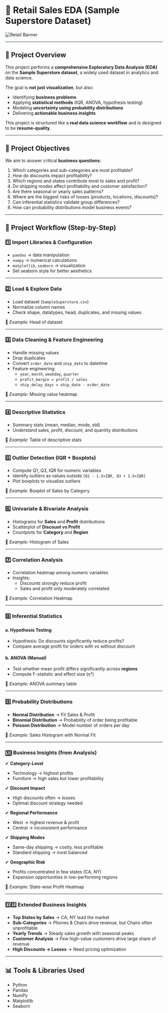 # 🛒 Retail Sales EDA (Sample Superstore Dataset)

![Retail Banner](https://i.imgur.com/m63hK6F.png)

---

## 📌 Project Overview  

This project performs a **comprehensive Exploratory Data Analysis (EDA)** on the **Sample Superstore dataset**, a widely used dataset in analytics and data science.  

The goal is **not just visualization**, but also:  
- Identifying **business problems**  
- Applying **statistical methods** (IQR, ANOVA, hypothesis testing)  
- Modeling **uncertainty using probability distributions**  
- Delivering **actionable business insights**  

This project is structured like a **real data science workflow** and is designed to be **resume-quality**.

---

## 🎯 Project Objectives  

We aim to answer critical **business questions**:  

1. Which categories and sub-categories are most profitable?  
2. How do discounts impact profitability?  
3. Which regions and states contribute most to sales and profit?  
4. Do shipping modes affect profitability and customer satisfaction?  
5. Are there seasonal or yearly sales patterns?  
6. Where are the biggest risks of losses (products, locations, discounts)?  
7. Can inferential statistics validate group differences?  
8. How can probability distributions model business events?  

---

## 📂 Project Workflow (Step-by-Step)

### **1️⃣ Import Libraries & Configuration**  
- `pandas` → data manipulation  
- `numpy` → numerical calculations  
- `matplotlib`, `seaborn` → visualization  
- Set seaborn style for better aesthetics  

---

### **2️⃣ Load & Explore Data**  
- Load dataset (`SampleSuperstore.csv`)  
- Normalize column names  
- Check shape, datatypes, head, duplicates, and missing values  

📸 *Example:* Head of dataset  

---

### **3️⃣ Data Cleaning & Feature Engineering**  
- Handle missing values  
- Drop duplicates  
- Convert `order_date` and `ship_date` to datetime  
- Feature engineering:  
  - `year`, `month`, `weekday`, `quarter`  
  - `profit_margin = profit / sales`  
  - `ship_delay_days = ship_date - order_date`  

📸 *Example:* Missing value heatmap  

---

### **4️⃣ Descriptive Statistics**  
- Summary stats (mean, median, mode, std)  
- Understand sales, profit, discount, and quantity distributions  

📸 *Example:* Table of descriptive stats  

---

### **5️⃣ Outlier Detection (IQR + Boxplots)**  
- Compute Q1, Q3, IQR for numeric variables  
- Identify outliers as values outside `[Q1 - 1.5×IQR, Q3 + 1.5×IQR]`  
- Plot boxplots to visualize outliers  

📸 *Example:* Boxplot of Sales by Category  

---

### **6️⃣ Univariate & Bivariate Analysis**  
- Histograms for **Sales** and **Profit** distributions  
- Scatterplot of **Discount vs Profit**  
- Countplots for **Category** and **Region**  

📸 *Example:* Histogram of Sales  

---

### **7️⃣ Correlation Analysis**  
- Correlation heatmap among numeric variables  
- Insights:  
  - Discounts strongly reduce profit  
  - Sales and profit only moderately correlated  

📸 *Example:* Correlation Heatmap  

---

### **8️⃣ Inferential Statistics**  

#### **a. Hypothesis Testing**  
- Hypothesis: Do discounts significantly reduce profits?  
- Compare average profit for orders with vs without discount  

#### **b. ANOVA (Manual)**  
- Test whether mean profit differs significantly across **regions**  
- Compute F-statistic and effect size (η²)  

📸 *Example:* ANOVA summary table  

---

### **9️⃣ Probability Distributions**  

- **Normal Distribution** → Fit Sales & Profit  
- **Binomial Distribution** → Probability of order being profitable  
- **Poisson Distribution** → Model number of orders per day  

📸 *Example:* Sales Histogram with Normal Fit  

---

### **🔟 Business Insights (from Analysis)**  

✔ **Category-Level**  
- Technology → highest profits  
- Furniture → high sales but lower profitability  

✔ **Discount Impact**  
- High discounts often → losses  
- Optimal discount strategy needed  

✔ **Regional Performance**  
- West → highest revenue & profit  
- Central → inconsistent performance  

✔ **Shipping Modes**  
- Same-day shipping → costly, less profitable  
- Standard shipping → most balanced  

✔ **Geographic Risk**  
- Profits concentrated in few states (CA, NY)  
- Expansion opportunities in low-performing regions  

📸 *Example:* State-wise Profit Heatmap  

---

### **1️⃣1️⃣ Extended Business Insights**  

- **Top States by Sales** → CA, NY lead the market  
- **Sub-Categories** → Phones & Chairs drive revenue, but Chairs often unprofitable  
- **Yearly Trends** → Steady sales growth with seasonal peaks  
- **Customer Analysis** → Few high-value customers drive large share of revenue  
- **High Discounts → Losses** → Need pricing optimization  

---

## 📊 Tools & Libraries Used  

- Python  
- Pandas  
- NumPy  
- Matplotlib  
- Seaborn  








